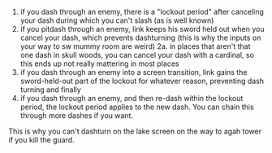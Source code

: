 1. if you dash through an enemy, there is a "lockout period" after canceling your dash during which you can't slash (as is well known)
2. if you pitdash through an enemy, link keeps his sword held out when you cancel your dash, which prevents dashturning (this is why the inputs on your way to sw mummy room are weird)
   2a. in places that aren't that one dash in skull woods, you can cancel your dash with a cardinal, so this ends up not really mattering in most places
3. if you dash through an enemy into a screen transition, link gains the sword-held-out part of the lockout for whatever reason, preventing dash turning
and finally
4. if you dash through an enemy, and then re-dash within the lockout period, the lockout period applies to the new dash. You can chain this through more dashes if you want.

This is why you can't dashturn on the lake screen on the way to agah tower if you kill the guard.

